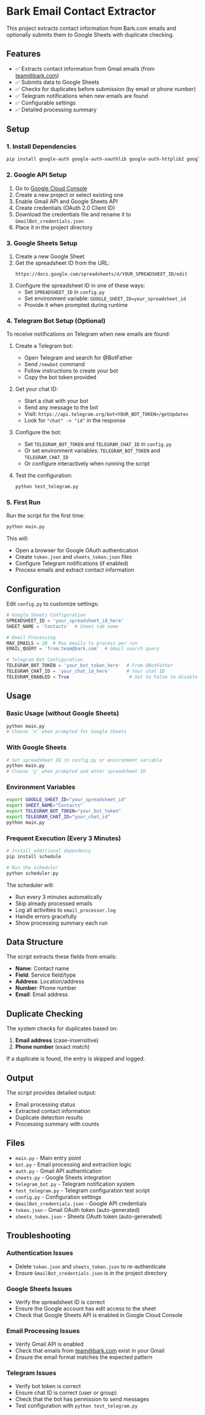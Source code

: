 # Bark Email Contact Extractor

This project extracts contact information from Bark.com emails and optionally submits them to Google Sheets with duplicate checking.

## Features

- ✅ Extracts contact information from Gmail emails (from team@bark.com)
- ✅ Submits data to Google Sheets
- ✅ Checks for duplicates before submission (by email or phone number)
- ✅ Telegram notifications when new emails are found
- ✅ Configurable settings
- ✅ Detailed processing summary

## Setup

### 1. Install Dependencies

```bash
pip install google-auth google-auth-oauthlib google-auth-httplib2 google-api-python-client beautifulsoup4
```

### 2. Google API Setup

1. Go to [Google Cloud Console](https://console.cloud.google.com/)
2. Create a new project or select existing one
3. Enable Gmail API and Google Sheets API
4. Create credentials (OAuth 2.0 Client ID)
5. Download the credentials file and rename it to `GmailBot_credentials.json`
6. Place it in the project directory

### 3. Google Sheets Setup

1. Create a new Google Sheet
2. Get the spreadsheet ID from the URL:
   ```
   https://docs.google.com/spreadsheets/d/YOUR_SPREADSHEET_ID/edit
   ```
3. Configure the spreadsheet ID in one of these ways:
   - Set `SPREADSHEET_ID` in `config.py`
   - Set environment variable: `GOOGLE_SHEET_ID=your_spreadsheet_id`
   - Provide it when prompted during runtime

### 4. Telegram Bot Setup (Optional)

To receive notifications on Telegram when new emails are found:

1. Create a Telegram bot:
   - Open Telegram and search for @BotFather
   - Send `/newbot` command
   - Follow instructions to create your bot
   - Copy the bot token provided

2. Get your chat ID:
   - Start a chat with your bot
   - Send any message to the bot
   - Visit: `https://api.telegram.org/bot<YOUR_BOT_TOKEN>/getUpdates`
   - Look for `"chat" -> "id"` in the response

3. Configure the bot:
   - Set `TELEGRAM_BOT_TOKEN` and `TELEGRAM_CHAT_ID` in `config.py`
   - Or set environment variables: `TELEGRAM_BOT_TOKEN` and `TELEGRAM_CHAT_ID`
   - Or configure interactively when running the script

4. Test the configuration:
   ```bash
   python test_telegram.py
   ```

### 5. First Run

Run the script for the first time:

```bash
python main.py
```

This will:
- Open a browser for Google OAuth authentication
- Create `token.json` and `sheets_token.json` files
- Configure Telegram notifications (if enabled)
- Process emails and extract contact information

## Configuration

Edit `config.py` to customize settings:

```python
# Google Sheets Configuration
SPREADSHEET_ID = 'your_spreadsheet_id_here'
SHEET_NAME = 'Contacts'  # Sheet tab name

# Email Processing
MAX_EMAILS = 20  # Max emails to process per run
EMAIL_QUERY = 'from:team@bark.com'  # Gmail search query

# Telegram Bot Configuration
TELEGRAM_BOT_TOKEN = 'your_bot_token_here'  # From @BotFather
TELEGRAM_CHAT_ID = 'your_chat_id_here'      # Your chat ID
TELEGRAM_ENABLED = True                      # Set to False to disable
```

## Usage

### Basic Usage (without Google Sheets)
```bash
python main.py
# Choose 'n' when prompted for Google Sheets
```

### With Google Sheets
```bash
# Set spreadsheet ID in config.py or environment variable
python main.py
# Choose 'y' when prompted and enter spreadsheet ID
```

### Environment Variables
```bash
export GOOGLE_SHEET_ID="your_spreadsheet_id"
export SHEET_NAME="Contacts"
export TELEGRAM_BOT_TOKEN="your_bot_token"
export TELEGRAM_CHAT_ID="your_chat_id"
python main.py
```

### Frequent Execution (Every 3 Minutes)
```bash
# Install additional dependency
pip install schedule

# Run the scheduler
python scheduler.py
```

The scheduler will:
- Run every 3 minutes automatically
- Skip already processed emails
- Log all activities to `email_processor.log`
- Handle errors gracefully
- Show processing summary each run

## Data Structure

The script extracts these fields from emails:
- **Name**: Contact name
- **Field**: Service field/type
- **Address**: Location/address
- **Number**: Phone number
- **Email**: Email address

## Duplicate Checking

The system checks for duplicates based on:
1. **Email address** (case-insensitive)
2. **Phone number** (exact match)

If a duplicate is found, the entry is skipped and logged.

## Output

The script provides detailed output:
- Email processing status
- Extracted contact information
- Duplicate detection results
- Processing summary with counts

## Files

- `main.py` - Main entry point
- `bot.py` - Email processing and extraction logic
- `auth.py` - Gmail API authentication
- `sheets.py` - Google Sheets integration
- `telegram_bot.py` - Telegram notification system
- `test_telegram.py` - Telegram configuration test script
- `config.py` - Configuration settings
- `GmailBot_credentials.json` - Google API credentials
- `token.json` - Gmail OAuth token (auto-generated)
- `sheets_token.json` - Sheets OAuth token (auto-generated)

## Troubleshooting

### Authentication Issues
- Delete `token.json` and `sheets_token.json` to re-authenticate
- Ensure `GmailBot_credentials.json` is in the project directory

### Google Sheets Issues
- Verify the spreadsheet ID is correct
- Ensure the Google account has edit access to the sheet
- Check that Google Sheets API is enabled in Google Cloud Console

### Email Processing Issues
- Verify Gmail API is enabled
- Check that emails from team@bark.com exist in your Gmail
- Ensure the email format matches the expected pattern

### Telegram Issues
- Verify bot token is correct
- Ensure chat ID is correct (user or group)
- Check that the bot has permission to send messages
- Test configuration with `python test_telegram.py` 